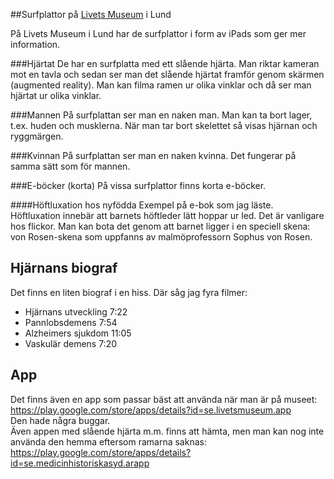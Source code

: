 ##Surfplattor på [Livets Museum](https://livetsmuseum.wordpress.com/) i Lund

På Livets Museum i Lund har de surfplattor i form av iPads som ger mer information.

###Hjärtat
De har en surfplatta med ett slående hjärta. Man riktar kameran mot en tavla och sedan ser man det slående hjärtat framför
genom skärmen (augmented reality). Man kan filma ramen ur olika vinklar och då ser man hjärtat ur olika vinklar.

###Mannen
På surfplattan ser man en naken man. Man kan ta bort lager, t.ex. huden och musklerna. När man tar bort skelettet så visas hjärnan och ryggmärgen.

###Kvinnan
På surfplattan ser man en naken kvinna. Det fungerar på samma sätt som för mannen.

###E-böcker (korta)
På vissa surfplattor finns korta e-böcker.

####Höftluxation hos nyfödda
Exempel på e-bok som jag läste. Höftluxation innebär att barnets höftleder lätt hoppar ur led. Det är vanligare hos flickor. Man kan bota det genom att barnet ligger i en speciell skena: von Rosen-skena som uppfanns av malmöprofessorn Sophus von Rosen.

## Hjärnans biograf
Det finns en liten biograf i en hiss. Där såg jag fyra filmer:
* Hjärnans utveckling 7:22
* Pannlobsdemens 7:54
* Alzheimers sjukdom 11:05
* Vaskulär demens 7:20

## App
Det finns även en app som passar bäst att använda när man är på museet:    https://play.google.com/store/apps/details?id=se.livetsmuseum.app   
Den hade några buggar.  
Även appen med slående hjärta m.m. finns att hämta, men man kan nog inte använda den hemma eftersom ramarna saknas:  
https://play.google.com/store/apps/details?id=se.medicinhistoriskasyd.arapp  
